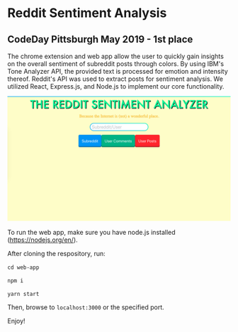 # Reddit Sentiment Analysis
## CodeDay Pittsburgh May 2019 - 1st place
The chrome extension and web app allow the user to quickly gain insights on the overall sentiment of subreddit posts through colors. By using IBM's Tone Analyzer API, the provided text is processed for emotion and intensity thereof. Reddit's API was used to extract posts for sentiment analysis. We utilized React, Express.js, and Node.js to implement our core functionality.

![alt text](https://github.com/DLo930/reddit-sentiment-analysis/blob/master/images/homepage.png?raw=true)

To run the web app, make sure you have node.js installed (https://nodejs.org/en/).

After cloning the respository, run:
```
cd web-app
```
```
npm i
```
```
yarn start
```
Then, browse to ```localhost:3000``` or the specified port.

Enjoy!
